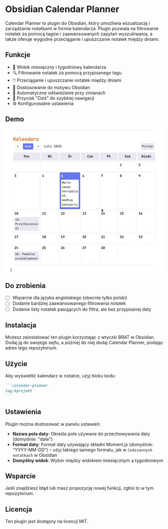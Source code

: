 # Obsidian Calendar Planner

Calendar Planner to plugin do Obsidian, który umożliwia wizualizację i zarządzanie notatkami w formie kalendarza. Plugin pozwala na filtrowanie notatek za pomocą tagów i zaawansowanych zapytań wyszukiwania, a także oferuje wygodne przeciąganie i upuszczanie notatek między dniami.

## Funkcje

- 📅 Widok miesięczny i tygodniowy kalendarza
- 🔍 Filtrowanie notatek za pomocą przypisanego tagu
- 🖱️ Przeciąganie i upuszczanie notatek między dniami
- 🎨 Dostosowanie do motywu Obsidian
- 🔄 Automatyczne odświeżanie przy zmianach
- 📌 Przycisk "Dziś" do szybkiej nawigacji
- ⚙️ Konfigurowalne ustawienia

## Demo
![](./calendar-planner-demo.gif)

## Do zrobienia
- [ ] Wsparcie dla języka angielskiego (obecnie tylko polski)
- [ ] Dodanie bardziej zaawansowanego filtrowania notatek
- [ ] Dodanie listy notatek pasujących do filtra, ale bez przypisanej daty

## Instalacja
Możesz zainstalować ten plugin korzystając z wtyczki BRAT w Obsidian.
Dodaj ją do swojego sejfu, a później do niej dodaj Calendar Planner, podając adres tego repozytorium.

## Użycie

Aby wyświetlić kalendarz w notatce, użyj bloku kodu:

~~~markdown
```calendar-planner
tag:#projekt
```
~~~

## Ustawienia

Plugin można dostosować w panelu ustawień:

- **Nazwa pola daty**: Określa pole używane do przechowywania daty (domyślnie: "date")
- **Format daty**: Format daty używający składni Moment.js (domyślnie: "YYYY-MM-DD") – użyj takiego samego formatu, jak w `Codziennych notatkach` w Obsidian
- **Domyślny widok**: Wybór między widokiem miesięcznym a tygodniowym

## Wsparcie
Jeśli znajdziesz błąd lub masz propozycję nowej funkcji, zgłoś to w tym repozytorium.

## Licencja
Ten plugin jest dostępny na licencji MIT. 